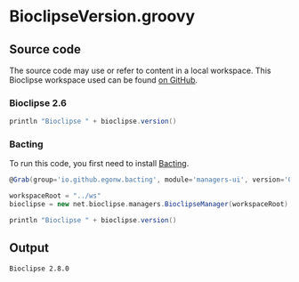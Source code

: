 # BioclipseVersion.groovy
## Source code
The source code may use or refer to content in a local workspace. This
Bioclipse workspace used can be found
[on GitHub](https://github.com/bioclipse/bioclipse.scripting/tree/master/ws/).
### Bioclipse 2.6
```groovy
println "Bioclipse " + bioclipse.version()
```
### Bacting
To run this code, you first need to install
[Bacting](https://github.com/egonw/bacting).
<br />
```groovy
@Grab(group='io.github.egonw.bacting', module='managers-ui', version='0.0.29')

workspaceRoot = "../ws"
bioclipse = new net.bioclipse.managers.BioclipseManager(workspaceRoot);

println "Bioclipse " + bioclipse.version()
```
## Output
```plain
Bioclipse 2.8.0
```
